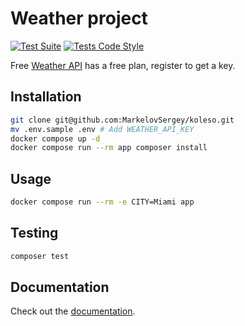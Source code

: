 # Weather project

[![Test Suite](https://github.com/MarkelovSergey/koleso/actions/workflows/tests.yml/badge.svg)](https://github.com/MarkelovSergey/koleso/actions/workflows/tests.yml)
[![Tests Code Style](https://img.shields.io/github/actions/workflow/status/MarkelovSergey/koleso/lint.yml?branch=main&label=Code%20Style&style=flat-square)](https://github.com/MarkelovSergey/koleso/actions?query=workflow%3Alint+branch%3Amain)

Free [Weather API](https://www.weatherapi.com/) has a free plan, register to get a key.

## Installation

```bash
git clone git@github.com:MarkelovSergey/koleso.git
mv .env.sample .env # Add WEATHER_API_KEY
docker compose up -d
docker compose run --rm app composer install
```

## Usage

```bash
docker compose run --rm -e CITY=Miami app
```

## Testing

```bash
composer test
```

## Documentation

Check out the [documentation](https://app.swaggerhub.com/apis-docs/WeatherAPI.com/WeatherAPI/1.0.2).